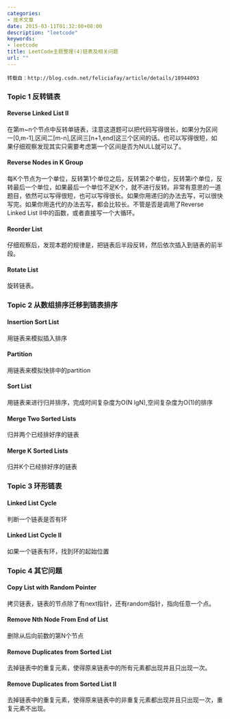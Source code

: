 ```yaml
---
categories:
- 技术文章
date: 2015-03-11T01:32:08+08:00
description: "leetcode"
keywords:
- leetcode
title: LeetCode主题整理(4)链表及相关问题
url: ""
---
```


```
转载自：http://blog.csdn.net/feliciafay/article/details/18944093
```

### Topic 1 反转链表
#### Reverse Linked List II

在第m~n个节点中反转单链表，注意这道题可以把代码写得很长，如果分为区间一[0,m-1],区间二[m-n],区间三[n+1,end]这三个区间的话。也可以写得很短，如果仔细观察发现其实只需要考虑第一个区间是否为NULL就可以了。

#### Reverse Nodes in K Group

每K个节点为一个单位，反转第1个单位之后，反转第2个单位，反转第i个单位，反转最后一个单位，如果最后一个单位不足K个，就不进行反转。非常有意思的一道题目，依然可以写得很短，也可以写得很长。如果你用递归的办法去写，可以很快写完。如果你用迭代的办法去写，都会比较长。不管是否是调用了Reverse Linked List II中的函数，或者直接写一个大循环。

#### Reorder List
仔细观察后，发现本题的规律是，把链表后半段反转，然后依次插入到链表的前半段。

#### Rotate List
旋转链表。

### Topic 2 从数组排序迁移到链表排序
#### Insertion Sort List
用链表来模拟插入排序
#### Partition
用链表来模拟快排中的partition
#### Sort List
用链表来进行归并排序，完成时间复杂度为O(N lgN),空间复杂度为O(1)的排序
#### Merge Two Sorted Lists 
归并两个已经排好序的链表
#### Merge K Sorted Lists 
归并K个已经排好序的链表

### Topic 3 环形链表
#### Linked List Cycle
判断一个链表是否有环
#### Linked List Cycle II
如果一个链表有环，找到环的起始位置

### Topic 4 其它问题
#### Copy List with Random Pointer 
拷贝链表，链表的节点除了有next指针，还有random指针，指向任意一个点。
#### Remove Nth Node From End of List
删除从后向前数的第N个节点
#### Remove Duplicates from Sorted List 
去掉链表中的重复元素，使得原来链表中的所有元素都出现并且只出现一次。
#### Remove Duplicates from Sorted List II
去掉链表中的重复元素，使得原来链表中的非重复元素都出现并且只出现一次，重复元素不出现。